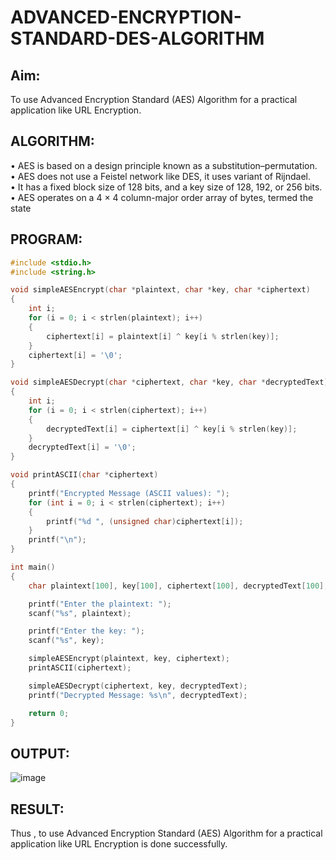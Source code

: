 # ADVANCED-ENCRYPTION-STANDARD-DES-ALGORITHM

## Aim:
To use Advanced Encryption Standard (AES) Algorithm for a practical application like URL Encryption.

## ALGORITHM:
• AES is based on a design principle known as a substitution–permutation.<br>
• AES does not use a Feistel network like DES, it uses variant of Rijndael.<br>
• It has a fixed block size of 128 bits, and a key size of 128, 192, or 256 bits.<br>
• AES operates on a 4 × 4 column-major order array of bytes, termed the state<br>

## PROGRAM:
```c
#include <stdio.h>
#include <string.h>

void simpleAESEncrypt(char *plaintext, char *key, char *ciphertext)
{
    int i;
    for (i = 0; i < strlen(plaintext); i++) 
    {
        ciphertext[i] = plaintext[i] ^ key[i % strlen(key)]; 
    }
    ciphertext[i] = '\0'; 
}

void simpleAESDecrypt(char *ciphertext, char *key, char *decryptedText)
{
    int i;
    for (i = 0; i < strlen(ciphertext); i++) 
    {
        decryptedText[i] = ciphertext[i] ^ key[i % strlen(key)]; 
    }
    decryptedText[i] = '\0'; 
}

void printASCII(char *ciphertext) 
{
    printf("Encrypted Message (ASCII values): ");
    for (int i = 0; i < strlen(ciphertext); i++) 
    {
        printf("%d ", (unsigned char)ciphertext[i]); 
    }
    printf("\n");
}

int main() 
{
    char plaintext[100], key[100], ciphertext[100], decryptedText[100];

    printf("Enter the plaintext: ");
    scanf("%s", plaintext);

    printf("Enter the key: ");
    scanf("%s", key);

    simpleAESEncrypt(plaintext, key, ciphertext);
    printASCII(ciphertext);  

    simpleAESDecrypt(ciphertext, key, decryptedText);
    printf("Decrypted Message: %s\n", decryptedText);

    return 0;
}
```

## OUTPUT:
![image](https://github.com/user-attachments/assets/24b0ac06-bf32-47e1-aa69-0b1932495811)

## RESULT:
Thus , to use Advanced Encryption Standard (AES) Algorithm for a practical application like URL Encryption is done successfully.


